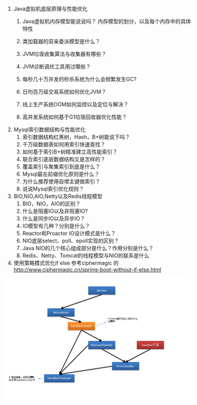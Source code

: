 1. Java虚拟机底层原理与性能优化
   1. Java虚拟机内存模型能说说吗？
    内存模型的划分，以及每个内存中的具体特性
   
   2. 类加载器的双亲委派模型是什么？
   3. JVM垃圾收集算法与收集器有哪些？
   4. JVM诊断调优工具用过哪些？
   5. 每秒几十万并发的秒杀系统为什么会频繁发生GC?
   6. 日均百万级交易系统如何优化JVM？
   7. 线上生产系统OOM如何监控以及定位与解决？
   8. 高并发系统如何基于G1垃圾回收器优化性能？
2. Mysql索引数据结构与性能优化
   1. 索引数据结构红黑树，Hash，B+树能说下吗？
   2. 千万级数据表如何用索引快速查找？
   3. 如何基于索引B+树精准建立高性能索引？
   4. 联合索引底层数据结构又是怎样的？
   5. 覆盖索引与聚集索引到底是什么？
   6. Mysql最左前缀优化原则是什么？
   7. 为什么推荐使用自增主键做索引？
   8. 说说Mysql索引优化规则？
3. BIO,NIO,AIO,Netty以及Redis线程模型
   1. BIO，NIO，AIO的区别？
   2. 什么是阻塞IO以及非阻塞IO?
   3. 什么是同步IO以及异步IO？
   4. IO模型有几种？分别是什么？
   5. Reactor和Proactor IO设计模式是什么？
   6. NIO底层select、poll、epoll实现的区别？
   7. Java NIO的几个核心组成部分是什么？作用分别是什么？
   8. Redis、Netty、Tomcat的线程模型与NIO的联系是什么
4. 使用策略模式优化if else
   参考ciphermagic 的 http://www.ciphermagic.cn/spring-boot-without-if-else.html

<img src="https://raw.githubusercontent.com/stephenZkang/learn/master/img/image-20200430153029387.png" alt="image-20200430153029387" style="zoom:80%;" />